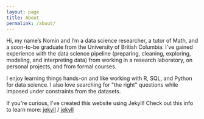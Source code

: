 ```yaml
---
layout: page
title: About
permalink: /about/
---
```


Hi, my name’s Nomin and I’m a data science researcher, a tutor of Math, and a soon-to-be graduate from the University of British Columbia. I've gained experience with the data science pipeline (preparing, cleaning, exploring, modeling, and interpreting data) from working in a research laboratory, on personal projects, and from formal courses.  

I enjoy learning things hands-on and like working with R, SQL, and Python for data science. I also love searching for "the right" questions while imposed under constraints from the datasets.  



If you're curious, I've created this website using Jekyll! Check out this info to learn more:
[jekyll][jekyll-organization] /
[jekyll](https://github.com/jekyll/jekyll)


[jekyll-organization]: https://github.com/jekyll
